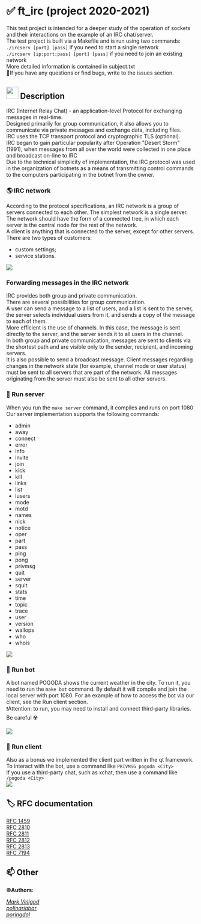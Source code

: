 # :white_check_mark: ft_irc (project 2020-2021)
  
This test project is intended for a deeper study of the operation of sockets and their interactions on the example of an IRC chat/server.  
The test project is built via a Makefile and is run using two commands:  
`./ircserv [port] [pass]` if you need to start a single network  
`./ircserv [ip:port:pass] [port] [pass]` if you need to join an existing network  
More detailed information is contained in subject.txt  
📌If you have any questions or find bugs, write to the issues section.  
  
## <img src="https://github.com/markveligod/ft_irc/blob/main/img/chat.gif" width="32" height="32" > Description
IRC (Internet Relay Chat) - an application-level Protocol for exchanging messages in real-time.  
Designed primarily for group communication, it also allows you to communicate via private messages and exchange data, including files.  
IRC uses the TCP transport protocol and cryptographic TLS (optional).  
IRC began to gain particular popularity after Operation "Desert Storm" (1991), when messages from all over the world were collected in one place and broadcast on-line to IRC  
Due to the technical simplicity of implementation, the IRC protocol was used in the organization of botnets as a means of transmitting control commands to the computers participating in the botnet from the owner.  
### :earth_americas: IRC network
According to the protocol specifications, an IRC network is a group of servers connected to each other. The simplest network is a single server.  
The network should have the form of a connected tree, in which each server is the central node for the rest of the network.  
A client is anything that is connected to the server, except for other servers. There are two types of customers:  
- custom settings;  
- service stations.  
  
<img src="https://github.com/markveligod/ft_irc/blob/main/img/network.svg">
  
### Forwarding messages in the IRC network
IRC provides both group and private communication.  
There are several possibilities for group communication.  
A user can send a message to a list of users, and a list is sent to the server, the server selects individual users from it, and sends a copy of the message to each of them.  
More efficient is the use of channels. In this case, the message is sent directly to the server, and the server sends it to all users in the channel.  
In both group and private communication, messages are sent to clients via the shortest path and are visible only to the sender, recipient, and incoming servers.  
It is also possible to send a broadcast message. Client messages regarding changes in the network state (for example, channel mode or user status) must be sent to all servers that are part of the network. All messages originating from the server must also be sent to all other servers.  

### 📄 Run server
When you run the `make server` command, it compiles and runs on port 1080  
Our server implementation supports the following commands:  
* admin 
* away 
* connect 
* error
* info
* invite
* join
* kick
* kill
* links
* list
* lusers
* mode
* motd
* names
* nick
* notice
* oper
* part
* pass
* ping
* pong
* privmsg
* quit
* server
* squit
* stats
* time
* topic
* trace
* user
* version
* wallops
* who
* whois
<img src="https://github.com/markveligod/ft_irc/blob/main/img/server.gif">  
  
### 📄 Run bot
A bot named POGODA shows the current weather in the city. To run it, you need to run the `make bot` command. By default it will compile and join the local server with port 1080. For an example of how to access the bot via our client, see the Run client section.  
❗Attention: to run, you may need to install and connect third-party libraries. Be careful ☢️

<img src="https://github.com/markveligod/ft_irc/blob/main/img/bot.gif">  
  
### 📄 Run client
Also as a bonus we implemented the client part written in the qt framework.  
To interact with the bot, use a command like `PRIVMSG pogoda <City>`  
If you use a third-party chat, such as xchat, then use a command like `/pogoda <City>`  
<img src="https://github.com/markveligod/ft_irc/blob/main/img/client.gif">  
  
## 🏷️ RFC documentation
[RFC 1459](https://tools.ietf.org/html/rfc1459)  
[RFC 2810](https://tools.ietf.org/html/rfc2810)  
[RFC 2811](https://tools.ietf.org/html/rfc2811)  
[RFC 2812](https://tools.ietf.org/html/rfc2812)  
[RFC 2813](https://tools.ietf.org/html/rfc2813)  
[RFC 7194](https://tools.ietf.org/html/rfc7194)  
  
## 📫 Other
**:copyright:Authors:**  
  
*[Mark Veligod](https://github.com/markveligod)*  
*[polinariabar](https://github.com/polinariabar)*  
*[poringdol](https://github.com/poringdol)*  

